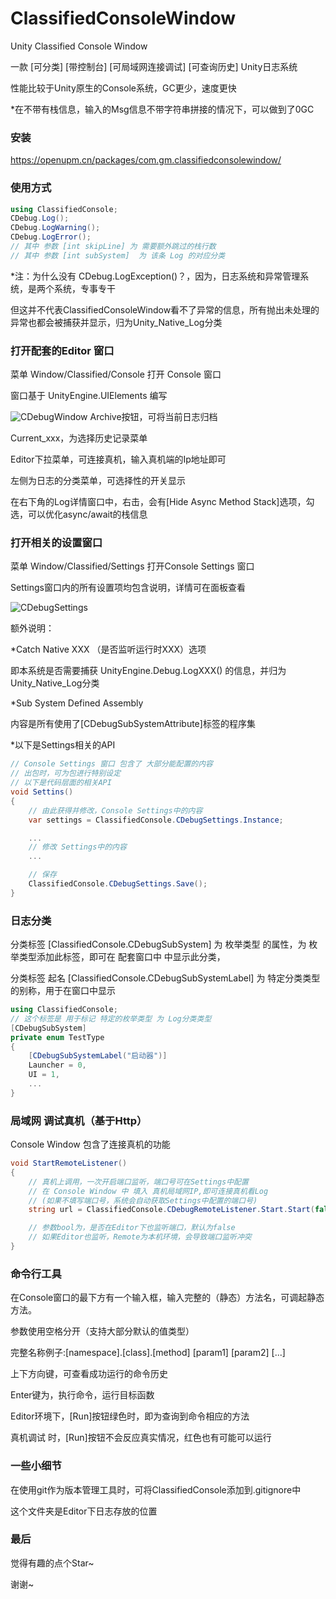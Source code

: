 # ClassifiedConsoleWindow
Unity Classified Console Window

一款 [可分类] [带控制台] [可局域网连接调试] [可查询历史] Unity日志系统

性能比较于Unity原生的Console系统，GC更少，速度更快

*在不带有栈信息，输入的Msg信息不带字符串拼接的情况下，可以做到了0GC

### 安装

https://openupm.cn/packages/com.gm.classifiedconsolewindow/

### 使用方式

``` C#
using ClassifiedConsole;
CDebug.Log();
CDebug.LogWarning();
CDebug.LogError();
// 其中 参数 [int skipLine] 为 需要额外跳过的栈行数
// 其中 参数 [int subSystem]  为 该条 Log 的对应分类
```

*注：为什么没有 CDebug.LogException()？，因为，日志系统和异常管理系统，是两个系统，专事专干

但这并不代表ClassifiedConsoleWindow看不了异常的信息，所有抛出未处理的异常也都会被捕获并显示，归为Unity_Native_Log分类

### 打开配套的Editor 窗口

菜单 Window/Classified/Console 打开 Console 窗口

窗口基于 UnityEngine.UIElements 编写

![CDebugWindow](https://github.com/Goatman1996/ClassifiedConsoleWindow/assets/48623605/3e16edcc-80f2-4d07-b2f4-fc35f38c38eb)
Archive按钮，可将当前日志归档

Current_xxx，为选择历史记录菜单

Editor下拉菜单，可连接真机，输入真机端的Ip地址即可

左侧为日志的分类菜单，可选择性的开关显示

在右下角的Log详情窗口中，右击，会有[Hide Async Method Stack]选项，勾选，可以优化async/await的栈信息

### 打开相关的设置窗口

菜单 Window/Classified/Settings 打开Console Settings 窗口

Settings窗口内的所有设置项均包含说明，详情可在面板查看

![CDebugSettings](https://github.com/Goatman1996/ClassifiedConsoleWindow/assets/48623605/85acf45a-6eb1-48fd-9089-dd72d6f7dfed)

额外说明：

*Catch Native XXX （是否监听运行时XXX）选项

即本系统是否需要捕获 UnityEngine.Debug.LogXXX() 的信息，并归为Unity_Native_Log分类

*Sub System Defined Assembly 

内容是所有使用了[CDebugSubSystemAttribute]标签的程序集

*以下是Settings相关的API

``` C#
// Console Settings 窗口 包含了 大部分能配置的内容
// 出包时，可为包进行特别设定
// 以下是代码层面的相关API
void Settins()
{
    // 由此获得并修改，Console Settings中的内容
    var settings = ClassifiedConsole.CDebugSettings.Instance;

    ...
    // 修改 Settings中的内容
    ...

    // 保存
    ClassifiedConsole.CDebugSettings.Save();
}
```
### 日志分类
分类标签 [ClassifiedConsole.CDebugSubSystem] 为 枚举类型 的属性，为 枚举类型添加此标签，即可在 配套窗口中 中显示此分类，

分类标签 起名 [ClassifiedConsole.CDebugSubSystemLabel] 为 特定分类类型的别称，用于在窗口中显示

``` C#
using ClassifiedConsole;
// 这个标签是 用于标记 特定的枚举类型 为 Log分类类型
[CDebugSubSystem]
private enum TestType
{
    [CDebugSubSystemLabel("启动器")]
    Launcher = 0,
    UI = 1,
    ...
}
```
### 局域网 调试真机（基于Http）
Console Window 包含了连接真机的功能

``` C#
void StartRemoteListener()
{
    // 真机上调用，一次开启端口监听，端口号可在Settings中配置
    // 在 Console Window 中 填入 真机局域网IP,即可连接真机看Log
    // (如果不填写端口号，系统会自动获取Settings中配置的端口号)
    string url = ClassifiedConsole.CDebugRemoteListener.Start.Start(false);

    // 参数bool为，是否在Editor下也监听端口，默认为false
    // 如果Editor也监听，Remote为本机环境，会导致端口监听冲突
}
```

### 命令行工具

在Console窗口的最下方有一个输入框，输入完整的（静态）方法名，可调起静态方法。

参数使用空格分开（支持大部分默认的值类型）

完整名称例子:[namespace].[class].[method] [param1] [param2] [...]

上下方向键，可查看成功运行的命令历史

Enter键为，执行命令，运行目标函数

Editor环境下，[Run]按钮绿色时，即为查询到命令相应的方法

真机调试 时，[Run]按钮不会反应真实情况，红色也有可能可以运行

### 一些小细节

在使用git作为版本管理工具时，可将ClassifiedConsole添加到.gitignore中

这个文件夹是Editor下日志存放的位置

### 最后

觉得有趣的点个Star~

谢谢~